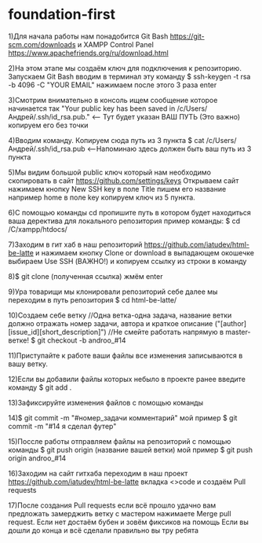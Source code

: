 # foundation-first
1)Для начала работы нам понадобится Git Bash https://git-scm.com/downloads и XAMPP Control Panel https://www.apachefriends.org/ru/download.html

2)На этом этапе мы создаём ключ для подключения к репозиторию. Запускаем Git Bash вводим в терминал эту команду $ ssh-keygen -t rsa -b 4096 -C "YOUR EMAIL" нажимаем после этого 3 раза enter

3)Смотрим внимательно в консоль ищем сообщение которое начинается так "Your public key has been saved in /c/Users/Андрей/.ssh/id_rsa.pub." <-- Тут будет указан ВАШ ПУТЬ (Это важно) копируем его без точки

4)Вводим команду. Копируем сюда путь из 3 пункта $ cat /c/Users/Андрей/.ssh/id_rsa.pub <--Напоминаю здесь должен быть ваш путь из 3 пункта

5)Мы видим большой public ключ который нам необходимо скопировать в сайт https://github.com/settings/keys Открываем сайт нажимаем кнопку New SSH key в поле Title пишем его название например home в поле key копируем ключ из 5 пункта.

6)С помощью команды cd пропишите путь в котором будет находиться ваша деректива для локального репозитория пример команды: $ cd /C/xampp/htdocs/

7)Заходим в гит хаб в наш репозиторий https://github.com/iatudev/html-be-latte и нажимаем кнопку Clone or download в выпадающем окошечке выбираем Use SSH (ВАЖНО!) и копируем ссылку из строки в команду

8)$ git clone (полученная ссылка) жмём enter

9)Ура товарищи мы клонировали репозиторий себе далее мы переходим в путь репозитория $ cd html-be-latte/

10)Создаем себе ветку //Одна ветка-одна задача, название ветки должно отражать номер задачи, автора и краткое описание ("[author][issue_id][short_description]") //Не смейте работать напрямую в master-ветке! $ git checkout -b androo_#14

11)Приступайте к работе ваши файлы все изменения записываются в вашу ветку.

12)Если вы добавили файлы которых небыло в проекте ранее введите команду $ git add .

13)Зафиксируйте изменения файлов с помощью команды

14)$ git commit -m "#номер_задачи комментарий" мой пример $ git commit -m "#14 я сделал футер"

15)Поссле работы отправляем файлы на репозиторий с помощью команды $ git push origin (название вашей ветки) мой пример $ git push origin androo_#14

16)Заходим на сайт гитхаба переходим в наш проект https://github.com/iatudev/html-be-latte вкладка <>code и создаём Pull requests

17)После создания Pull requests если всё прошло удачно вам предложать замерджить ветку с мастером нажимаете Merge pull request. Если нет достаём бубен и зовём фиксиков на помощь Если вы дошли до конца и всё сделали правильно вы тру ребята
